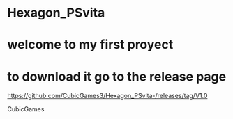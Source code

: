 # Hexagon_PSvita

# welcome to my first proyect

# to download it go to the release page 
https://github.com/CubicGames3/Hexagon_PSvita-/releases/tag/V1.0

CubicGames
